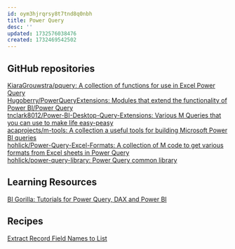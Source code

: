 ```yaml
---
id: oym3hjrqrsy8t7tnd8q0nbh
title: Power Query
desc: ''
updated: 1732576038476
created: 1732469542502
---
```


<!-- cspell:ignore oym3hjrqrsy8t7tnd8q0nbh KiaraGrouwstra pquery Hugoberry tnclark8012 peasy acaprojects hohlick -->

<!-- cSpell:words -->

## GitHub repositories ##

[KiaraGrouwstra/pquery: A collection of functions for use in Excel Power Query](https://github.com/KiaraGrouwstra/pquery)  
[Hugoberry/PowerQueryExtensions: Modules that extend the functionality of Power BI/Power Query](https://github.com/Hugoberry/PowerQueryExtensions)  
[tnclark8012/Power-BI-Desktop-Query-Extensions: Various M Queries that you can use to make life easy-peasy](https://github.com/tnclark8012/Power-BI-Desktop-Query-Extensions)  
[acaprojects/m-tools: A collection a useful tools for building Microsoft Power BI queries](https://github.com/acaprojects/m-tools/tree/master)  
[hohlick/Power-Query-Excel-Formats: A collection of M code to get various formats from Excel sheets in Power Query](https://github.com/hohlick/Power-Query-Excel-Formats)  
[hohlick/power-query-library: Power Query common library](https://github.com/hohlick/power-query-library/tree/master)  

## Learning Resources ##

[BI Gorilla: Tutorials for Power Query, DAX and Power BI](https://gorilla.bi/)  

## Recipes ##

[Extract Record Field Names to List](https://community.fabric.microsoft.com/t5/Power-Query/Extract-Record-Field-Names-to-List/td-p/2614799)  
